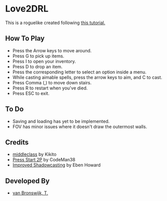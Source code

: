 # Love2DRL

This is a roguelike created following [this tutorial.](http://www.roguebasin.com/index.php?title=Complete_Roguelike_Tutorial,_using_python%2Blibtcod)

## How To Play
* Press the Arrow keys to move around.
* Press G to pick up items.
* Press I to open your inventory.
* Press D to drop an item.
* Press the corresponding letter to select an option inside a menu.
* While casting aimable spells, press the arrow keys to aim, and C to cast.
* Press Comma (,) to move down stairs.
* Press R to restart when you've died.
* Press ESC to exit.

## To Do
* Saving and loading has yet to be implemented.
* FOV has minor issues where it doesn't draw the outermost walls.

## Credits
* [middleclass](https://github.com/kikito/middleclass) by Kikito
* [Press Start 2P](https://fonts.google.com/specimen/Press+Start+2P) by CodeMan38
* [Improved Shadowcasting](http://www.roguebasin.com/index.php?title=Improved_Shadowcasting_in_Java) by Eben Howard

## Developed By

* [van Bronswijk, T.](https://github.com/Sternold)